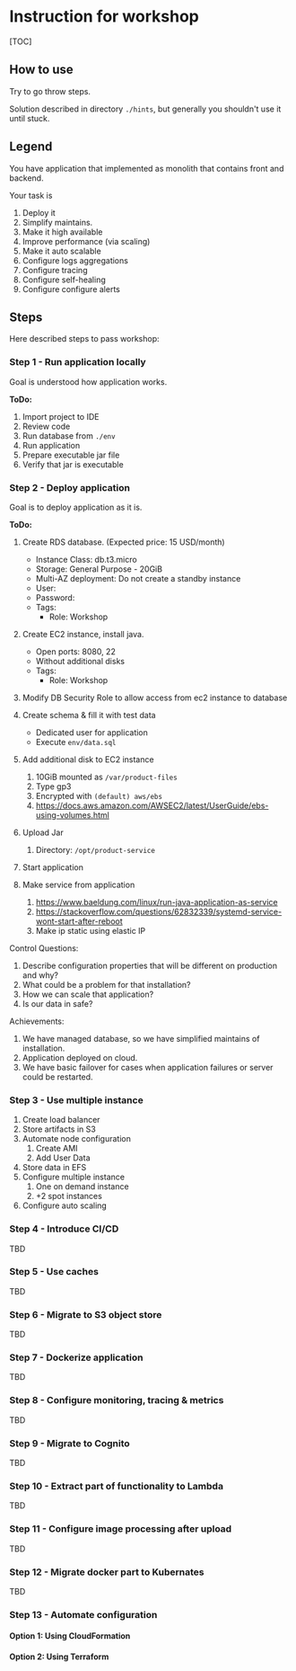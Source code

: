 Instruction for workshop
========================

[TOC]

## How to use

Try to go throw steps.

Solution described in directory `./hints`, but generally you shouldn't use
it until stuck.

## Legend

You have application that implemented as monolith that contains front and backend.

Your task is
1. Deploy it 
1. Simplify maintains. 
1. Make it high available
1. Improve performance (via scaling)
1. Make it auto scalable
1. Configure logs aggregations 
1. Configure tracing 
1. Configure self-healing
1. Configure configure alerts

## Steps

Here described steps to pass workshop:

### Step 1 - Run application locally

Goal is understood how application works.  



**ToDo:**

1. Import project to IDE
1. Review code 
1. Run database from `./env`
1. Run application
1. Prepare executable jar file
1. Verify that jar is executable

### Step 2 - Deploy application 

Goal is to deploy application as it is.


**ToDo:**

1. Create RDS database. (Expected price: 15 USD/month)
   * Instance Class: db.t3.micro
   * Storage: General Purpose - 20GiB
   * Multi-AZ deployment: Do not create a standby instance
   * User: <rds-admin-user>
   * Password: <rds-admin-password>
   * Tags:
      * Role: Workshop
1. Create EC2 instance, install java.
   * Open ports: 8080, 22
   * Without additional disks
   * Tags:
      * Role: Workshop
1. Modify DB Security Role to allow access from ec2 instance to database
1. Create schema & fill it with test data
   * Dedicated user for application
   * Execute `env/data.sql`
1. Add additional disk to EC2 instance
   1. 10GiB mounted as `/var/product-files`
   1. Type gp3
   1. Encrypted with `(default) aws/ebs`
   1. https://docs.aws.amazon.com/AWSEC2/latest/UserGuide/ebs-using-volumes.html

1. Upload Jar
   1. Directory: `/opt/product-service`

1. Start application
1. Make service from application
   1. https://www.baeldung.com/linux/run-java-application-as-service
   1. https://stackoverflow.com/questions/62832339/systemd-service-wont-start-after-reboot
   1. Make ip static using elastic IP 


Control Questions:
1. Describe configuration properties that will be different on production and why?
1. What could be a problem for that installation? 
1. How we can scale that application?
1. Is our data in safe?

Achievements:

1. We have managed database, so we have simplified maintains of installation.
1. Application deployed on cloud.
1. We have basic failover for cases when application failures or server could be restarted.

### Step 3 - Use multiple instance

1. Create load balancer
2. Store artifacts in S3
3. Automate node configuration
   1. Create AMI
   2. Add User Data
4. Store data in EFS
5. Configure multiple instance
   1. One on demand instance
   2. +2 spot instances
6. Configure auto scaling

### Step 4 - Introduce CI/CD 

TBD

### Step 5 - Use caches

TBD

### Step 6 - Migrate to S3 object store

TBD

### Step 7 - Dockerize application

TBD

### Step 8 - Configure monitoring, tracing & metrics

TBD

### Step 9 - Migrate to Cognito

TBD

### Step 10 - Extract part of functionality to Lambda

TBD

### Step 11 - Configure image processing after upload

TBD

### Step 12 - Migrate docker part to Kubernates

TBD

### Step 13 - Automate configuration

#### Option 1: Using CloudFormation
#### Option 2: Using Terraform